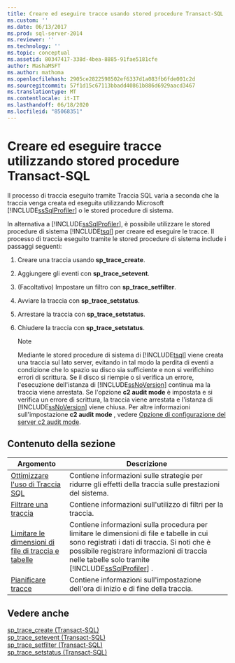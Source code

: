 ```yaml
---
title: Creare ed eseguire tracce usando stored procedure Transact-SQL | Microsoft Docs
ms.custom: ''
ms.date: 06/13/2017
ms.prod: sql-server-2014
ms.reviewer: ''
ms.technology: ''
ms.topic: conceptual
ms.assetid: 80347417-338d-4bea-8885-91fae5181cfe
author: MashaMSFT
ms.author: mathoma
ms.openlocfilehash: 2905ce2822598502ef6337d1a083fb6fde001c2d
ms.sourcegitcommit: 57f1d15c67113bbadd40861b886d6929aacd3467
ms.translationtype: MT
ms.contentlocale: it-IT
ms.lasthandoff: 06/18/2020
ms.locfileid: "85068351"
---
```

# <a name="create-and-run-traces-using-transact-sql-stored-procedures"></a>Creare ed eseguire tracce utilizzando stored procedure Transact-SQL
  Il processo di traccia eseguito tramite Traccia SQL varia a seconda che la traccia venga creata ed eseguita utilizzando Microsoft [!INCLUDE[ssSqlProfiler](../../includes/sssqlprofiler-md.md)] o le stored procedure di sistema.  
  
 In alternativa a [!INCLUDE[ssSqlProfiler](../../includes/sssqlprofiler-md.md)], è possibile utilizzare le stored procedure di sistema [!INCLUDE[tsql](../../includes/tsql-md.md)] per creare ed eseguire le tracce. Il processo di traccia eseguito tramite le stored procedure di sistema include i passaggi seguenti:  
  
1.  Creare una traccia usando **sp_trace_create**.  
  
2.  Aggiungere gli eventi con **sp_trace_setevent**.  
  
3.  (Facoltativo) Impostare un filtro con **sp_trace_setfilter**.  
  
4.  Avviare la traccia con **sp_trace_setstatus**.  
  
5.  Arrestare la traccia con **sp_trace_setstatus**.  
  
6.  Chiudere la traccia con **sp_trace_setstatus**.  
  
    > [!NOTE]  
    >  Mediante le stored procedure di sistema di [!INCLUDE[tsql](../../includes/tsql-md.md)] viene creata una traccia sul lato server, evitando in tal modo la perdita di eventi a condizione che lo spazio su disco sia sufficiente e non si verifichino errori di scrittura. Se il disco si riempie o si verifica un errore, l'esecuzione dell'istanza di [!INCLUDE[ssNoVersion](../../includes/ssnoversion-md.md)] continua ma la traccia viene arrestata. Se l'opzione **c2 audit mode** è impostata e si verifica un errore di scrittura, la traccia viene arrestata e l'istanza di [!INCLUDE[ssNoVersion](../../includes/ssnoversion-md.md)] viene chiusa. Per altre informazioni sull'impostazione **c2 audit mode** , vedere [Opzione di configurazione del server c2 audit mode](../../database-engine/configure-windows/c2-audit-mode-server-configuration-option.md).  
  
## <a name="in-this-section"></a>Contenuto della sezione  
  
|Argomento|Descrizione|  
|-----------|-----------------|  
|[Ottimizzare l'uso di Traccia SQL](sql-trace.md)|Contiene informazioni sulle strategie per ridurre gli effetti della traccia sulle prestazioni del sistema.|  
|[Filtrare una traccia](filter-a-trace.md)|Contiene informazioni sull'utilizzo di filtri per la traccia.|  
|[Limitare le dimensioni di file di traccia e tabelle](limit-trace-file-and-table-sizes.md)|Contiene informazioni sulla procedura per limitare le dimensioni di file e tabelle in cui sono registrati i dati di traccia. Si noti che è possibile registrare informazioni di traccia nelle tabelle solo tramite [!INCLUDE[ssSqlProfiler](../../includes/sssqlprofiler-md.md)] .|  
|[Pianificare tracce](schedule-traces.md)|Contiene informazioni sull'impostazione dell'ora di inizio e di fine della traccia.|  
  
## <a name="see-also"></a>Vedere anche  
 [sp_trace_create &#40;Transact-SQL&#41;](/sql/relational-databases/system-stored-procedures/sp-trace-create-transact-sql)   
 [sp_trace_setevent &#40;Transact-SQL&#41;](/sql/relational-databases/system-stored-procedures/sp-trace-setevent-transact-sql)   
 [sp_trace_setfilter &#40;Transact-SQL&#41;](/sql/relational-databases/system-stored-procedures/sp-trace-setfilter-transact-sql)   
 [sp_trace_setstatus &#40;Transact-SQL&#41;](/sql/relational-databases/system-stored-procedures/sp-trace-setstatus-transact-sql)  
  
  
